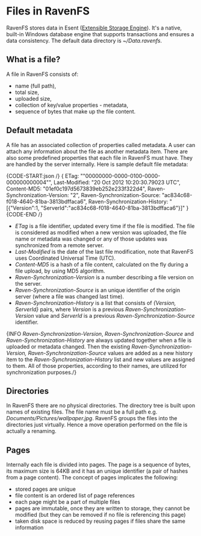 ﻿# Files in RavenFS

RavenFS stores data in Esent ([Extensible Storage Engine](http://msdn.microsoft.com/en-us/library/windows/desktop/gg269259%28v=exchg.10%29.aspx)). It's a native, built-in Windows database engine that supports transactions and ensures a data consistency. The default data directory is *~/Data.ravenfs*.

## What is a file?

A file in RavenFS consists of:

* name (full path),
* total size,
* uploaded size,
* collection of key/value properties - metadata,
* sequence of bytes that make up the file content.

## Default metadata

A file has an associated collection of properties called metadata. A user can attach any information about the file as another metadata item. There are also some predefined properties that each file in RavenFS must have. They are handled by the server internally. Here is sample default file metadata:

{CODE-START:json /}
{
	ETag: ""00000000-0000-0100-0000-000000000004"",
	Last-Modified: "20 Oct 2012 10:20:30.79023 UTC",
	Content-MD5: "01ef0c197d5673839eb252e233f322d4",
	Raven-Synchronization-Version: "2",
	Raven-Synchronization-Source: "ac834c68-f018-4640-81ba-3813bdffaca6",
	Raven-Synchronization-History: "[{"Version":1, "ServerId":"ac834c68-f018-4640-81ba-3813bdffaca6"}]"
}
{CODE-END /}

* *ETag* is a file identifier, updated every time if the file is modified. The file is considered as modified when a new version was uploaded, the file name or metadata was changed or any of those updates was synchronized from a remote server.
* *Last-Modified* is the date of the last file modification, note that RavenFS uses Coordinated Universal Time (UTC). 
* *Content-MD5* is a hash of a file content, calculated on the fly during a file upload, by using MD5 algorithm.
* *Raven-Synchronization-Version* is a number describing a file version on the server.
* *Raven-Synchronization-Source* is an unique identifier of the origin server (where a file was changed last time).
* *Raven-Synchronization-History* is a list that consists of *{Version, ServerId}* pairs, where *Version* is a previous *Raven-Synchronization-Version* value and *ServerId* is a previous *Raven-Synchronization-Source* identifier.

{INFO *Raven-Synchronization-Version*, *Raven-Synchronization-Source* and *Raven-Synchronization-History* are always updated together when a file is uploaded or metadata changed. Then the existing *Raven-Synchronization-Version, Raven-Synchronization-Source* values are added as a new history item to the *Raven-Synchronization-History* list and new values are assigned to them. All of those properties, according to their names, are utilized for synchronization purposes./}

## Directories
	
In RavenFS there are no physical directories. The directory tree is built upon names of existing files. The file name must be a full path e.g. *Documents/Pictures/wallpaper.jpg*. RavenFS groups the files into the directories just virtually. Hence a move operation performed on the file is actually a renaming.

## Pages

Internally each file is divided into pages. The page is a sequence of bytes, its maximum size is 64KB and it has an unique identifier (a pair of hashes from a page content). The concept of pages implicates the following:

* stored pages are unique
* file content is an ordered list of page references
* each page might be a part of multiple files
* pages are immutable, once they are written to storage, they cannot be modified (but they can be removed if no file is referencing this page)
* taken disk space is reduced by reusing pages if files share the same information